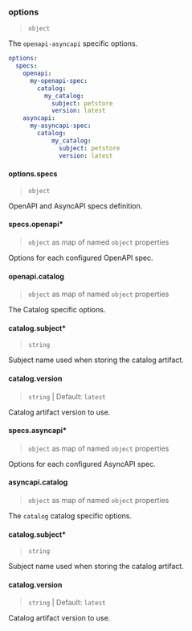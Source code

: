 ### options

> `object`

The `openapi-asyncapi` specific options.

```yaml
options:
  specs:
    openapi:
      my-openapi-spec:
        catalog:
          my_catalog:
            subject: petstore
            version: latest
    asyncapi:
      my-asyncapi-spec:
        catalog:
            my_catalog:
              subject: petstore
              version: latest
```

#### options.specs

> `object`

OpenAPI and AsyncAPI specs definition.

#### specs.openapi\*

> `object` as map of named `object` properties

Options for each configured OpenAPI spec.

#### openapi.catalog

> `object` as map of named `object` properties

The Catalog specific options.

#### catalog.subject\*

> `string`

Subject name used when storing the catalog artifact.

#### catalog.version

> `string` | Default: `latest`

Catalog artifact version to use.

#### specs.asyncapi\*

> `object` as map of named `object` properties

Options for each configured AsyncAPI spec.

#### asyncapi.catalog

> `object` as map of named `object` properties

The `catalog` catalog specific options.

<!-- markdownlint-disable MD024 -->
#### catalog.subject\*

> `string`

Subject name used when storing the catalog artifact.

#### catalog.version

> `string` | Default: `latest`

Catalog artifact version to use.
<!-- markdownlint-enable MD024 -->
